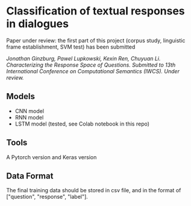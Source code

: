 # Classification of textual responses in dialogues 

Paper under review: the first part of this project (corpus study, linguistic frame establishment, SVM test) has been submitted

_Jonathan Ginzburg, Pawel Lupkowski, Kexin Ren, Chuyuan Li. Characterizing the Response Space of Questions. Submitted to 13th International Conference on Computational Semantics (IWCS). Under review._

## Models
* CNN model
* RNN model
* LSTM model (tested, see Colab notebook in this repo)

## Tools
A Pytorch version and Keras version

## Data Format
The final training data should be stored in csv file, and in the format of ["question", "response", "label"].
